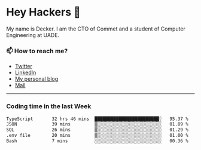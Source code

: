 # Hey Hackers 👋

My name is Decker. I am the CTO of Commet and a student of Computer Engineering at UADE.

### 📫 How to reach me?
- [Twitter](https://x.com/0xDecker) 
- [LinkedIn](https://www.linkedin.com/in/decker-urbano/) 
- [My personal blog](http://decker.sh) 
- [Mail](mailto:me@decker.sh)

---

### Coding time in the last Week

<!--START_SECTION:waka-->

```txt
TypeScript       32 hrs 46 mins  ████████████████████████░   95.37 %
JSON             39 mins         ▒░░░░░░░░░░░░░░░░░░░░░░░░   01.89 %
SQL              26 mins         ▒░░░░░░░░░░░░░░░░░░░░░░░░   01.29 %
.env file        20 mins         ▒░░░░░░░░░░░░░░░░░░░░░░░░   01.00 %
Bash             7 mins          ░░░░░░░░░░░░░░░░░░░░░░░░░   00.36 %
```

<!--END_SECTION:waka-->
